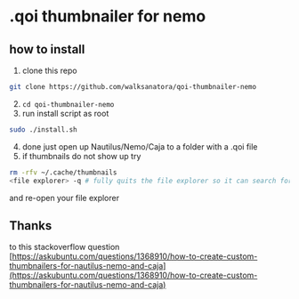 # .qoi thumbnailer for nemo

## how to install
1. clone this repo
```sh
git clone https://github.com/walksanatora/qoi-thumbnailer-nemo
```
2. `cd qoi-thumbnailer-nemo`
3. run install script as root
```sh
sudo ./install.sh
```
4. done just open up Nautilus/Nemo/Caja to a folder with a .qoi file
5. if thumbnails do not show up try
```sh
rm -rfv ~/.cache/thumbnails
<file explorer> -q # fully quits the file explorer so it can search for new thumbnailers
```
and re-open your file explorer

## Thanks
to this stackoverflow question
[https://askubuntu.com/questions/1368910/how-to-create-custom-thumbnailers-for-nautilus-nemo-and-caja](https://askubuntu.com/questions/1368910/how-to-create-custom-thumbnailers-for-nautilus-nemo-and-caja)
